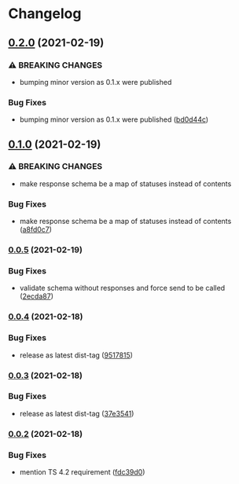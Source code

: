 # Changelog

## [0.2.0](https://www.github.com/Coobaha/typed-fastify/compare/v0.1.0...v0.2.0) (2021-02-19)


### ⚠ BREAKING CHANGES

* bumping minor version as 0.1.x were published

### Bug Fixes

* bumping minor version as 0.1.x were published ([bd0d44c](https://www.github.com/Coobaha/typed-fastify/commit/bd0d44c339265c337c626e05aa5ec01db48b9ac6))

## [0.1.0](https://www.github.com/Coobaha/typed-fastify/compare/v0.0.5...v0.1.0) (2021-02-19)


### ⚠ BREAKING CHANGES

* make response schema be a map of statuses instead of contents

### Bug Fixes

* make response schema be a map of statuses instead of contents ([a8fd0c7](https://www.github.com/Coobaha/typed-fastify/commit/a8fd0c7e94505dfc33b8e51f4b39851d6ba7b0a4))

### [0.0.5](https://www.github.com/Coobaha/typed-fastify/compare/v0.0.4...v0.0.5) (2021-02-19)


### Bug Fixes

* validate schema without responses and force send to be called ([2ecda87](https://www.github.com/Coobaha/typed-fastify/commit/2ecda876484c21d1b23e7f0a520d4e015cad5eb9))

### [0.0.4](https://www.github.com/Coobaha/typed-fastify/compare/v0.0.3...v0.0.4) (2021-02-18)


### Bug Fixes

* release as latest dist-tag ([9517815](https://www.github.com/Coobaha/typed-fastify/commit/951781514813f1d64f213614c19edcefae29cd92))

### [0.0.3](https://www.github.com/Coobaha/typed-fastify/compare/v0.0.2...v0.0.3) (2021-02-18)


### Bug Fixes

* release as latest dist-tag ([37e3541](https://www.github.com/Coobaha/typed-fastify/commit/37e354104e77e932b815725b5bb3166520899d24))

### [0.0.2](https://www.github.com/Coobaha/typed-fastify/compare/v0.0.1...v0.0.2) (2021-02-18)


### Bug Fixes

* mention TS 4.2 requirement ([fdc39d0](https://www.github.com/Coobaha/typed-fastify/commit/fdc39d06e584393c941d00655cc5e485ae0dd970))
